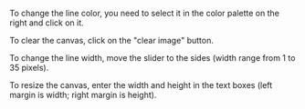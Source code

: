 To change the line color, you need to select it in the color palette on the right and click on it.

To clear the canvas, click on the "clear image" button.

To change the line width, move the slider to the sides (width range from 1 to 35 pixels).

To resize the canvas, enter the width and height in the text boxes (left margin is width; right margin is height).